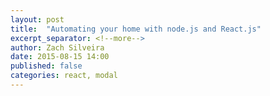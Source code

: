 ```yaml
---
layout: post
title:  "Automating your home with node.js and React.js"
excerpt_separator: <!--more-->
author: Zach Silveira
date: 2015-08-15 14:00
published: false
categories: react, modal
---
```



<!--more-->
